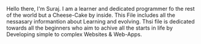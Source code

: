 Hello there, I'm Suraj. I am a learner and dedicated programmer fo the rest of the world but a Cheese-Cake by inside. 
This File includes all the nessasary informantion about Learning and evolving. Thsi file is dedicated towards all the beginners who aim to achive all the starts in life by Developing simple to complex Websites & Web-Apps. 
